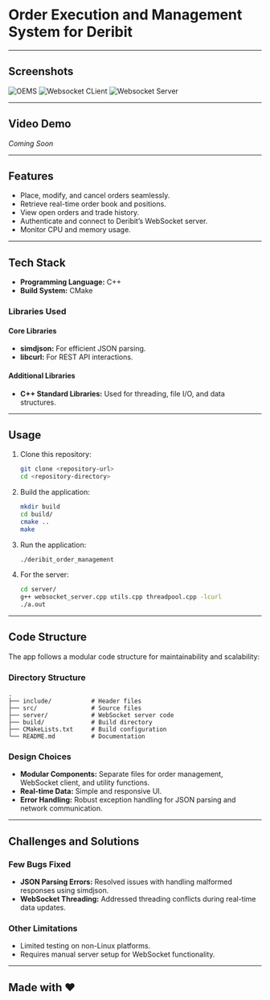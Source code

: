 # Order Execution and Management System for Deribit

---

## Screenshots

![OEMS](https://github.com/user-attachments/assets/5e47e40d-7f26-4504-8900-cf02844ac07a)
![Websocket CLient](https://github.com/user-attachments/assets/1e1d8fa5-d317-467c-83cb-6f9b1f74dfde)
![Websocket Server](https://github.com/user-attachments/assets/8c3743a8-0fab-4212-92ac-c12714f64181)


---

## Video Demo

*Coming Soon*

---

## Features

- Place, modify, and cancel orders seamlessly.
- Retrieve real-time order book and positions.
- View open orders and trade history.
- Authenticate and connect to Deribit’s WebSocket server.
- Monitor CPU and memory usage.

---

## Tech Stack

- **Programming Language:** C++
- **Build System:** CMake

### Libraries Used

#### Core Libraries
- **simdjson:** For efficient JSON parsing.
- **libcurl:** For REST API interactions.

#### Additional Libraries
- **C++ Standard Libraries:** Used for threading, file I/O, and data structures.

---

## Usage

1. Clone this repository:
   ```bash
   git clone <repository-url>
   cd <repository-directory>
   ```

2. Build the application:
   ```bash
   mkdir build
   cd build/
   cmake ..
   make
   ```

3. Run the application:
   ```bash
   ./deribit_order_management
   ```

4. For the server:
   ```bash
   cd server/
   g++ websocket_server.cpp utils.cpp threadpool.cpp -lcurl
   ./a.out
   ```

---

## Code Structure

The app follows a modular code structure for maintainability and scalability:

### Directory Structure

```
.
├── include/           # Header files
├── src/               # Source files
├── server/            # WebSocket server code
├── build/             # Build directory
├── CMakeLists.txt     # Build configuration
└── README.md          # Documentation
```

### Design Choices

- **Modular Components:** Separate files for order management, WebSocket client, and utility functions.
- **Real-time Data:** Simple and responsive UI.
- **Error Handling:** Robust exception handling for JSON parsing and network communication.

---

## Challenges and Solutions

### Few Bugs Fixed
- **JSON Parsing Errors:** Resolved issues with handling malformed responses using simdjson.
- **WebSocket Threading:** Addressed threading conflicts during real-time data updates.

### Other Limitations
- Limited testing on non-Linux platforms.
- Requires manual server setup for WebSocket functionality.

---

## Made with ❤️

